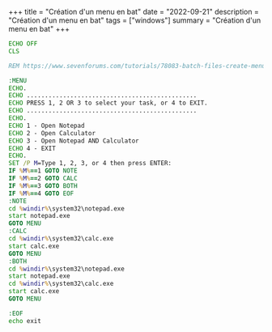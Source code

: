 +++
title = "Création d'un menu en bat"
date = "2022-09-21"
description = "Création d'un menu en bat"
tags = ["windows"]
summary = "Création d'un menu en bat"
+++
```bat
ECHO OFF
CLS

REM https://www.sevenforums.com/tutorials/78083-batch-files-create-menu-execute-commands.html

:MENU
ECHO.
ECHO ...............................................
ECHO PRESS 1, 2 OR 3 to select your task, or 4 to EXIT.
ECHO ...............................................
ECHO.
ECHO 1 - Open Notepad
ECHO 2 - Open Calculator
ECHO 3 - Open Notepad AND Calculator
ECHO 4 - EXIT
ECHO.
SET /P M=Type 1, 2, 3, or 4 then press ENTER:
IF %M%==1 GOTO NOTE
IF %M%==2 GOTO CALC
IF %M%==3 GOTO BOTH
IF %M%==4 GOTO EOF
:NOTE
cd %windir%\system32\notepad.exe
start notepad.exe
GOTO MENU
:CALC
cd %windir%\system32\calc.exe
start calc.exe
GOTO MENU
:BOTH
cd %windir%\system32\notepad.exe
start notepad.exe
cd %windir%\system32\calc.exe
start calc.exe
GOTO MENU

:EOF
echo exit
```
                    